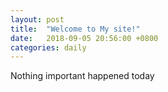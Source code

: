```yaml
---
layout: post
title:  "Welcome to My site!"
date:   2018-09-05 20:56:00 +0800
categories: daily
---
```

Nothing important happened today
